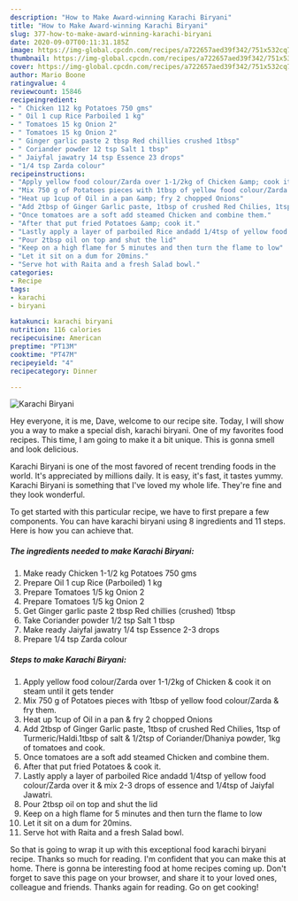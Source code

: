 ```yaml
---
description: "How to Make Award-winning Karachi Biryani"
title: "How to Make Award-winning Karachi Biryani"
slug: 377-how-to-make-award-winning-karachi-biryani
date: 2020-09-07T00:11:31.185Z
image: https://img-global.cpcdn.com/recipes/a722657aed39f342/751x532cq70/karachi-biryani-recipe-main-photo.jpg
thumbnail: https://img-global.cpcdn.com/recipes/a722657aed39f342/751x532cq70/karachi-biryani-recipe-main-photo.jpg
cover: https://img-global.cpcdn.com/recipes/a722657aed39f342/751x532cq70/karachi-biryani-recipe-main-photo.jpg
author: Mario Boone
ratingvalue: 4
reviewcount: 15846
recipeingredient:
- " Chicken 112 kg Potatoes 750 gms"
- " Oil 1 cup Rice Parboiled 1 kg"
- " Tomatoes 15 kg Onion 2"
- " Tomatoes 15 kg Onion 2"
- " Ginger garlic paste 2 tbsp Red chillies crushed 1tbsp"
- " Coriander powder 12 tsp Salt 1 tbsp"
- " Jaiyfal jawatry 14 tsp Essence 23 drops"
- "1/4 tsp Zarda colour"
recipeinstructions:
- "Apply yellow food colour/Zarda over 1-1/2kg of Chicken &amp; cook it on steam until it gets tender"
- "Mix 750 g of Potatoes pieces with 1tbsp of yellow food colour/Zarda &amp; fry them."
- "Heat up 1cup of Oil in a pan &amp; fry 2 chopped Onions"
- "Add 2tbsp of Ginger Garlic paste, 1tbsp of crushed Red Chilies, 1tsp of Turmeric/Haldi.1tbsp of salt &amp; 1/2tsp of Coriander/Dhaniya powder, 1kg of tomatoes and cook."
- "Once tomatoes are a soft add steamed Chicken and combine them."
- "After that put fried Potatoes &amp; cook it."
- "Lastly apply a layer of parboiled Rice andadd 1/4tsp of yellow food colour/Zarda over it &amp; mix 2-3 drops of essence and 1/4tsp of Jaiyfal Jawatri."
- "Pour 2tbsp oil on top and shut the lid"
- "Keep on a high flame for 5 minutes and then turn the flame to low"
- "Let it sit on a dum for 20mins."
- "Serve hot with Raita and a fresh Salad bowl."
categories:
- Recipe
tags:
- karachi
- biryani

katakunci: karachi biryani 
nutrition: 116 calories
recipecuisine: American
preptime: "PT13M"
cooktime: "PT47M"
recipeyield: "4"
recipecategory: Dinner

---
```



![Karachi Biryani](https://img-global.cpcdn.com/recipes/a722657aed39f342/751x532cq70/karachi-biryani-recipe-main-photo.jpg)

Hey everyone, it is me, Dave, welcome to our recipe site. Today, I will show you a way to make a special dish, karachi biryani. One of my favorites food recipes. This time, I am going to make it a bit unique. This is gonna smell and look delicious.

Karachi Biryani is one of the most favored of recent trending foods in the world. It's appreciated by millions daily. It is easy, it's fast, it tastes yummy. Karachi Biryani is something that I've loved my whole life. They're fine and they look wonderful.




To get started with this particular recipe, we have to first prepare a few components. You can have karachi biryani using 8 ingredients and 11 steps. Here is how you can achieve that.

<!--inarticleads1-->

##### The ingredients needed to make Karachi Biryani:

1. Make ready  Chicken 1-1/2 kg Potatoes 750 gms
1. Prepare  Oil 1 cup Rice (Parboiled) 1 kg
1. Prepare  Tomatoes 1/5 kg Onion 2
1. Prepare  Tomatoes 1/5 kg Onion 2
1. Get  Ginger garlic paste 2 tbsp Red chillies (crushed) 1tbsp
1. Take  Coriander powder 1/2 tsp Salt 1 tbsp
1. Make ready  Jaiyfal jawatry 1/4 tsp Essence 2-3 drops
1. Prepare 1/4 tsp Zarda colour




<!--inarticleads2-->

##### Steps to make Karachi Biryani:

1. Apply yellow food colour/Zarda over 1-1/2kg of Chicken &amp; cook it on steam until it gets tender
1. Mix 750 g of Potatoes pieces with 1tbsp of yellow food colour/Zarda &amp; fry them.
1. Heat up 1cup of Oil in a pan &amp; fry 2 chopped Onions
1. Add 2tbsp of Ginger Garlic paste, 1tbsp of crushed Red Chilies, 1tsp of Turmeric/Haldi.1tbsp of salt &amp; 1/2tsp of Coriander/Dhaniya powder, 1kg of tomatoes and cook.
1. Once tomatoes are a soft add steamed Chicken and combine them.
1. After that put fried Potatoes &amp; cook it.
1. Lastly apply a layer of parboiled Rice andadd 1/4tsp of yellow food colour/Zarda over it &amp; mix 2-3 drops of essence and 1/4tsp of Jaiyfal Jawatri.
1. Pour 2tbsp oil on top and shut the lid
1. Keep on a high flame for 5 minutes and then turn the flame to low
1. Let it sit on a dum for 20mins.
1. Serve hot with Raita and a fresh Salad bowl.




So that is going to wrap it up with this exceptional food karachi biryani recipe. Thanks so much for reading. I'm confident that you can make this at home. There is gonna be interesting food at home recipes coming up. Don't forget to save this page on your browser, and share it to your loved ones, colleague and friends. Thanks again for reading. Go on get cooking!
